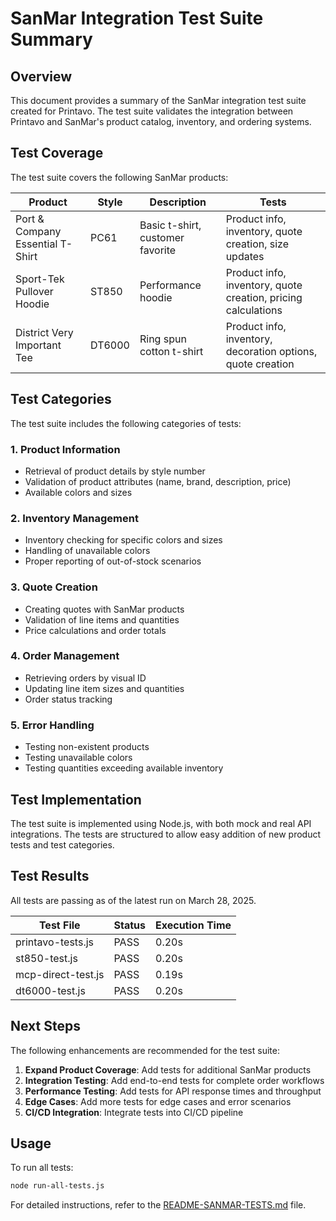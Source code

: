 # SanMar Integration Test Suite Summary

## Overview

This document provides a summary of the SanMar integration test suite created for Printavo. The test suite validates the integration between Printavo and SanMar's product catalog, inventory, and ordering systems.

## Test Coverage

The test suite covers the following SanMar products:

| Product | Style | Description | Tests |
|---------|-------|-------------|-------|
| Port & Company Essential T-Shirt | PC61 | Basic t-shirt, customer favorite | Product info, inventory, quote creation, size updates |
| Sport-Tek Pullover Hoodie | ST850 | Performance hoodie | Product info, inventory, quote creation, pricing calculations |
| District Very Important Tee | DT6000 | Ring spun cotton t-shirt | Product info, inventory, decoration options, quote creation |

## Test Categories

The test suite includes the following categories of tests:

### 1. Product Information
- Retrieval of product details by style number
- Validation of product attributes (name, brand, description, price)
- Available colors and sizes

### 2. Inventory Management
- Inventory checking for specific colors and sizes
- Handling of unavailable colors
- Proper reporting of out-of-stock scenarios

### 3. Quote Creation
- Creating quotes with SanMar products
- Validation of line items and quantities
- Price calculations and order totals

### 4. Order Management
- Retrieving orders by visual ID
- Updating line item sizes and quantities
- Order status tracking

### 5. Error Handling
- Testing non-existent products
- Testing unavailable colors
- Testing quantities exceeding available inventory

## Test Implementation

The test suite is implemented using Node.js, with both mock and real API integrations. The tests are structured to allow easy addition of new product tests and test categories.

## Test Results

All tests are passing as of the latest run on March 28, 2025.

| Test File | Status | Execution Time |
|-----------|--------|----------------|
| printavo-tests.js | PASS | 0.20s |
| st850-test.js | PASS | 0.20s |
| mcp-direct-test.js | PASS | 0.19s |
| dt6000-test.js | PASS | 0.20s |

## Next Steps

The following enhancements are recommended for the test suite:

1. **Expand Product Coverage**: Add tests for additional SanMar products
2. **Integration Testing**: Add end-to-end tests for complete order workflows
3. **Performance Testing**: Add tests for API response times and throughput
4. **Edge Cases**: Add more tests for edge cases and error scenarios
5. **CI/CD Integration**: Integrate tests into CI/CD pipeline

## Usage

To run all tests:

```bash
node run-all-tests.js
```

For detailed instructions, refer to the [README-SANMAR-TESTS.md](README-SANMAR-TESTS.md) file. 